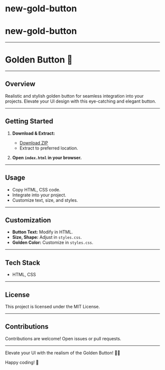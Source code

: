 # new-gold-button
# new-gold-button
--- 
# Golden Button 🚀

---

## Overview

Realistic and stylish golden button for seamless integration into your projects. Elevate your UI design with this eye-catching and elegant button.

---

## Getting Started

1. **Download & Extract:**
   - [Download ZIP](#)
   - Extract to preferred location.

2. **Open `index.html` in your browser.**

---

## Usage

- Copy HTML, CSS code.
- Integrate into your project.
- Customize text, size, and styles.

---

## Customization

- **Button Text:** Modify in HTML.
- **Size, Shape:** Adjust in `styles.css`.
- **Golden Color:** Customize in `styles.css`.

---

## Tech Stack

- HTML, CSS

---

## License

This project is licensed under the MIT License.

---

## Contributions

Contributions are welcome! Open issues or pull requests.

---

Elevate your UI with the realism of the Golden Button! 🚀✨

Happy coding! 🌟
